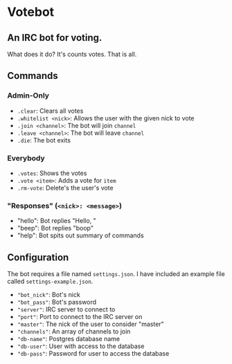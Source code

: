 # Votebot
## An IRC bot for voting.

What does it do? It's counts votes. That is all.

## Commands
### Admin-Only
- `.clear`: Clears all votes
- `.whitelist <nick>`: Allows the user with the given nick to vote
- `.join <channel>`: The bot will join `channel`
- `.leave <channel>`: The bot will leave `channel`
- `.die`: The bot exits

### Everybody
- `.votes`: Shows the votes
- `.vote <item>`: Adds a vote for `item`
- `.rm-vote`: Delete's the user's vote

### "Responses" (`<nick>: <message>`)
- "hello": Bot replies "Hello, <sender>"
- "beep": Bot replies "boop"
- "help": Bot spits out summary of commands

## Configuration
The bot requires a file named `settings.json`. I have included an example file called `settings-example.json`.

- `"bot_nick"`: Bot's nick
- `"bot_pass"`: Bot's password
- `"server"`: IRC server to connect to
- `"port"`: Port to connect to the IRC server on
- `"master"`: The nick of the user to consider "master"
- `"channels"`: An array of channels to join
- `"db-name"`: Postgres database name
- `"db-user"`: User with access to the database
- `"db-pass"`: Password for user to access the database
